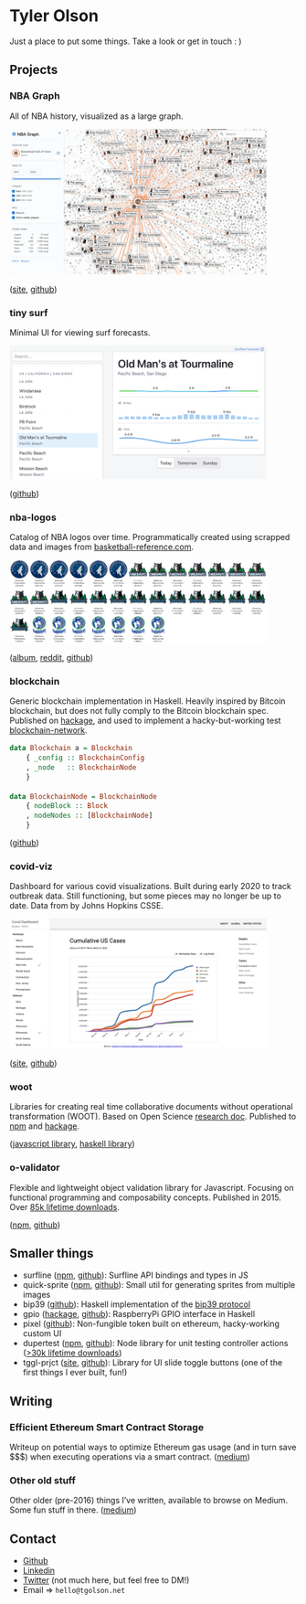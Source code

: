# Tyler Olson



Just a place to put some things. Take a look or get in touch : )

## Projects

### NBA Graph
All of NBA history, visualized as a large graph. 

<img src="./img/nbagraph.png" width="450" alt="nbagraph"/>


([site](https://nbagraph.com), [github](https://github.com/TGOlson/nba-graph))
### tiny surf
Minimal UI for viewing surf forecasts.

<img src="./img/tinysurf.png" alt="tinysurf" width="450"/>

([github](https://github.com/TGOlson/tiny-surf))

### nba-logos 
Catalog of NBA logos over time. Programmatically created using scrapped data and images from [basketball-reference.com](http://www.basketball-reference.com).

<img src="./img/logos.png" alt="logos" width="450"/>

([album](https://imgur.com/a/7hYM1s2), [reddit](https://www.reddit.com/r/nba/comments/10ryoq1/nba_team_logos_over_time/), [github](https://github.com/TGOlson/nba-logos))

### blockchain
Generic blockchain implementation in Haskell. Heavily inspired by Bitcoin blockchain, but does not fully comply to the Bitcoin blockchain spec. Published on [hackage](https://hackage.haskell.org/package/blockchain), and used to implement a hacky-but-working test [blockchain-network](https://github.com/TGOlson/blockchain-network).

```hs
data Blockchain a = Blockchain
    { _config :: BlockchainConfig
    , _node   :: BlockchainNode
    }

data BlockchainNode = BlockchainNode
    { nodeBlock :: Block
    , nodeNodes :: [BlockchainNode]
    }
```
([github](https://github.com/TGOlson/blockchain))

### covid-viz 
Dashboard for various covid visualizations. Built during early 2020 to track outbreak data. Still functioning, but some pieces may no longer be up to date. Data from by Johns Hopkins CSSE.

<img src="./img/covid.png" alt="covid" width="450"/>

([site](https://tgolson.net/covid-viz), [github](https://github.com/TGOlson/covid-viz))

### woot
Libraries for creating real time collaborative documents without operational transformation (WOOT). Based on Open Science [research doc](https://hal.inria.fr/inria-00071240/document). Published to [npm](https://www.npmjs.com/package/woot-js) and [hackage](https://hackage.haskell.org/package/woot). 

([javascript library](https://github.com/TGOlson/woot-js), [haskell library](https://github.com/TGOlson/woot-haskell))

### o-validator
Flexible and lightweight object validation library for Javascript. Focusing on functional programming and composability concepts. Published in 2015. Over [85k lifetime downloads](https://npm-stat.com/charts.html?package=o-validator&from=2010-01-01).

([npm](https://www.npmjs.com/package/o-validator), [github](https://github.com/TGOlson/o-validator))

## Smaller things
* surfline ([npm](https://www.npmjs.com/package/surfline), [github](https://github.com/TGOlson/surfline)): Surfline API bindings and types in JS
* quick-sprite ([npm](https://www.npmjs.com/package/quick-sprite), [github](https://github.com/TGOlson/quick-sprite)): Small util for generating sprites from multiple images
* bip39 ([github](https://github.com/TGOlson/bip39)): Haskell implementation of the [bip39 protocol](https://github.com/bitcoin/bips/blob/master/bip-0039.mediawiki)
* gpio ([hackage](https://hackage.haskell.org/package/gpio), [github](https://github.com/tgolson/gpio)): RaspberryPi GPIO interface in Haskell
* pixel ([github](https://github.com/TGOlson/pixel)): Non-fungible token built on ethereum, hacky-working custom UI
* dupertest ([npm](https://www.npmjs.com/package/dupertest), [github](https://github.com/TGOlson/dupertest)): Node library for unit testing controller actions ([>30k lifetime downloads](https://npm-stat.com/charts.html?package=dupertest&from=2010-01-01))
* tggl-prjct ([site](https://tgolson.net/tggl-prjct/), [github](https://github.com/TGOlson/tggl-prjct)): Library for UI slide toggle buttons (one of the first things I ever built, fun!)

## Writing
### Efficient Ethereum Smart Contract Storage
Writeup on potential ways to optimize Ethereum gas usage (and in turn save $$$) when executing operations via a smart contract. 
([medium](https://medium.com/@tyguyo/efficient-ethereum-smart-contract-storage-361e4f126bbd))

### Other old stuff
Other older (pre-2016) things I’ve written, available to browse on Medium. Some fun stuff in there. 
([medium](https://medium.com/@tyguyo))


## Contact
* [Github](https://github.com/TGOlson) 
* [Linkedin](https://www.linkedin.com/in/tylergolson/)
* [Twitter](https://twitter.com/TyGuyO) (not much here, but feel free to DM!)
* Email => `hello@tgolson.net`
